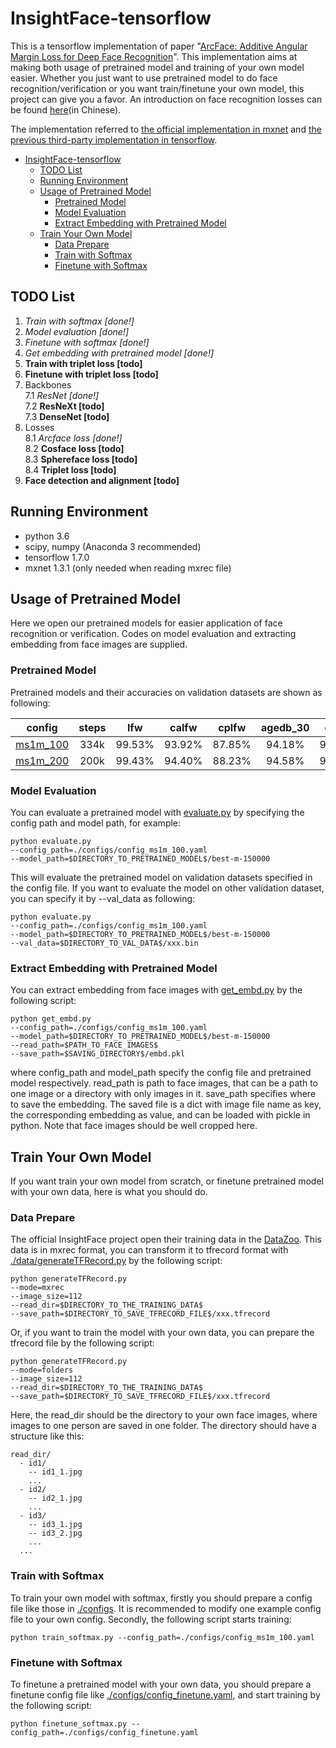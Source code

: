 # InsightFace-tensorflow

This is a tensorflow implementation of paper "[ArcFace: Additive Angular Margin Loss for Deep Face Recognition](https://arxiv.org/abs/1801.07698)". This implementation aims at making both usage of pretrained model and training of your own model easier. Whether you just want to use pretrained model to do face recognition/verification or you want train/finetune your own model, this project can give you a favor. An introduction on face recognition losses can be found [here](https://luckycallor.xyz/20190123/FaceLosses.html)(in Chinese).

The implementation referred to [the official implementation in mxnet](https://github.com/deepinsight/insightface) and [the previous third-party implementation in tensorflow](https://github.com/auroua/InsightFace_TF).

- [InsightFace-tensorflow](#insightface-tensorflow)
  - [TODO List](#todo-list)
  - [Running Environment](#running-environment)
  - [Usage of Pretrained Model](#usage-of-pretrained-model)
    - [Pretrained Model](#pretrained-model)
    - [Model Evaluation](#model-evaluation)
    - [Extract Embedding with Pretrained Model](#extract-embedding-with-pretrained-model)
  - [Train Your Own Model](#train-your-own-model)
    - [Data Prepare](#data-prepare)
    - [Train with Softmax](#train-with-softmax)
    - [Finetune with Softmax](#finetune-with-softmax)

## TODO List

1. *Train with softmax [done!]*
2. *Model evaluation [done!]*
3. *Finetune with softmax [done!]*
4. *Get embedding with pretrained model [done!]*
5. **Train with triplet loss [todo]**
6. **Finetune with triplet loss [todo]**
7. Backbones    
   7.1 *ResNet [done!]*    
   7.2 **ResNeXt [todo]**    
   7.3 **DenseNet [todo]**    
8. Losses    
   8.1 *Arcface loss [done!]*    
   8.2 **Cosface loss [todo]**    
   8.3 **Sphereface loss [todo]**    
   8.4 **Triplet loss [todo]**
9.  **Face detection and alignment [todo]**

## Running Environment

- python 3.6 
- scipy, numpy (Anaconda 3 recommended)
- tensorflow 1.7.0
- mxnet 1.3.1 (only needed when reading mxrec file)

## Usage of Pretrained Model

Here we open our pretrained models for easier application of face recognition or verification. Codes on model evaluation and extracting embedding from face images are supplied.

### Pretrained Model

Pretrained models and their accuracies on validation datasets are shown as following:

|config|steps|lfw|calfw|cplfw|agedb_30|cfp_ff|cfp_fp|vgg2_fp|download|
|:----:|:----:|:----:|:----:|:----:|:----:|:----:|:----:|:----:|:----:|
|[ms1m_100](https://github.com/luckycallor/InsightFace-tensorflow/blob/master/configs/config_ms1m_100.yaml)|334k|99.53%|93.92%|87.85%|94.18%|99.29%|94.73%|93.9%|[ms1m_100_334k](https://pan.baidu.com/s/1Zr91ZYWTXJDlG63XLqNdzQ)|
|[ms1m_200](https://github.com/luckycallor/InsightFace-tensorflow/blob/master/configs/config_ms1m_200.yaml)|200k|99.43%|94.40%|88.23%|94.58%|99.29%|94.77%|93.9%|[ms1m_200_200k](https://pan.baidu.com/s/1q3kXkhjtclXD-eQgZC5gBA)|

### Model Evaluation

You can evaluate a pretrained model with [evaluate.py](https://github.com/luckycallor/InsightFace-tensorflow/blob/master/evaluate.py) by specifying the config path and model path, for example:

```
python evaluate.py 
--config_path=./configs/config_ms1m_100.yaml 
--model_path=$DIRECTORY_TO_PRETRAINED_MODEL$/best-m-150000
```

This will evaluate the pretrained model on validation datasets specified in the config file. If you want to evaluate the model on other validation dataset, you can specify it by --val_data as following:

```
python evaluate.py 
--config_path=./configs/config_ms1m_100.yaml 
--model_path=$DIRECTORY_TO_PRETRAINED_MODEL$/best-m-150000 
--val_data=$DIRECTORY_TO_VAL_DATA$/xxx.bin
```

### Extract Embedding with Pretrained Model

You can extract embedding from face images with [get_embd.py](https://github.com/luckycallor/InsightFace-tensorflow/blob/master/get_embd.py) by the following script:

```
python get_embd.py 
--config_path=./configs/config_ms1m_100.yaml 
--model_path=$DIRECTORY_TO_PRETRAINED_MODEL$/best-m-150000 
--read_path=$PATH_TO_FACE_IMAGES$
--save_path=$SAVING_DIRECTORY$/embd.pkl
```

where config_path and model_path specify the config file and pretrained model respectively. read_path is path to face images, that can be a path to one image or a directory with only images in it. save_path specifies where to save the embedding. The saved file is a dict with image file name as key, the corresponding embedding as value, and can be loaded with pickle in python. Note that face images should be well cropped here.

## Train Your Own Model

If you want train your own model from scratch, or finetune pretrained model with your own data, here is what you should do.

### Data Prepare

The official InsightFace project open their training data in the [DataZoo](https://github.com/deepinsight/insightface/wiki/Dataset-Zoo). This data is in mxrec format, you can transform it to tfrecord format with [./data/generateTFRecord.py](https://github.com/luckycallor/InsightFace-tensorflow/blob/master/data/generateTFRecord.py) by the following script:

```
python generateTFRecord.py 
--mode=mxrec
--image_size=112
--read_dir=$DIRECTORY_TO_THE_TRAINING_DATA$
--save_path=$DIRECTORY_TO_SAVE_TFRECORD_FILE$/xxx.tfrecord
```

Or, if you want to train the model with your own data, you can prepare the tfrecord file by the following script:

```
python generateTFRecord.py 
--mode=folders
--image_size=112
--read_dir=$DIRECTORY_TO_THE_TRAINING_DATA$
--save_path=$DIRECTORY_TO_SAVE_TFRECORD_FILE$/xxx.tfrecord
```

Here, the read_dir should be the directory to your own face images, where images to one person are saved in one folder. The directory should have a structure like this:

```
read_dir/
  - id1/
    -- id1_1.jpg
    ...
  - id2/
    -- id2_1.jpg
    ...
  - id3/
    -- id3_1.jpg
    -- id3_2.jpg
    ...
  ...
```

### Train with Softmax

To train your own model with softmax, firstly you should prepare a config file like those in [./configs](https://github.com/luckycallor/InsightFace-tensorflow/tree/master/configs). It is recommended to modify one example config file to your own config. Secondly, the following script starts training:

```
python train_softmax.py --config_path=./configs/config_ms1m_100.yaml
```

### Finetune with Softmax

To finetune a pretrained model with your own data, you should prepare a finetune config file like [./configs/config_finetune.yaml](https://github.com/luckycallor/InsightFace-tensorflow/blob/master/configs/config_finetune.yaml), and start training by the following script:

```
python finetune_softmax.py --config_path=./configs/config_finetune.yaml
```
